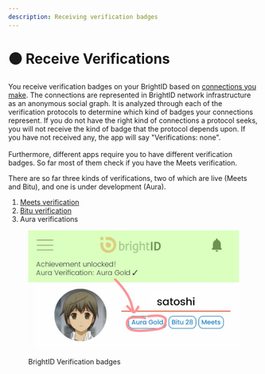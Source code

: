 ```yaml
---
description: Receiving verification badges
---
```


# 🟠 Receive Verifications

You receive verification badges on your BrightID based on [connections you make](making-connections/). The connections are represented in BrightID network infrastructure as an anonymous social graph. It is analyzed through each of the verification protocols to determine which kind of badges your connections represent. If you do not have the right kind of connections a protocol seeks, you will not receive the kind of badge that the protocol depends upon. If you have not received any, the app will say "Verifications: none".\
\
Furthermore, different apps require you to have different verification badges. So far most of them check if you have the Meets verification.

There are so far three kinds of verifications, two of which are live (Meets and Bitu), and one is under development (Aura).

1. [Meets verification](meets-verification/)
2. [Bitu verification](bitu-verification.md)
3. Aura verifications

<figure><img src="../.gitbook/assets/FmP18tvaYAMnJjU.jpeg" alt="BrightID Verification badges"><figcaption><p>BrightID Verification badges</p></figcaption></figure>
